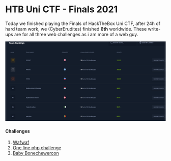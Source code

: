 # HTB Uni CTF - Finals 2021

Today we finished playing the Finals of HackTheBox Uni CTF, after 24h of hard team work, we (CyberErudites) finished **6th** worldwide.
These write-ups are for all three web challenges as i am more of a web guy.

![scoreboard](scoreboard.png)

#### Challenges

1. [Wafwaf](wafwaf/Wafwaf_Writeup.md)
2. [One line php challenge](one_line_php_challenge/OneLine_Writeup.md)
3. [Baby Bonechewercon](baby_bonechewercon/Baby_Bonechewercon.md)